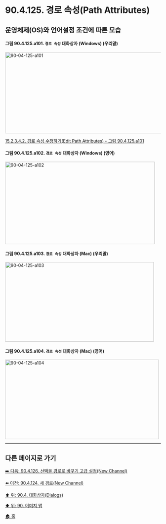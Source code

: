 # 90.4.125. 경로 속성(Path Attributes)
## 운영체제(OS)와 언어설정 조건에 따른 모습

<a id="90-04-125-a101"></a>

#### 그림 90.4.125.a101. `경로 속성` 대화상자 (Windows) (우리말)
<img width="506" height="262" alt="90-04-125-a101" src="https://github.com/wonder13662/gimp/assets/15767104/1c608481-58b3-4f59-af14-1b2494fbe996" />

[15.2.3.4.2. 경로 속성 수정하기(Edit Path Attributes) - 그림 90.4.125.a101](./15-02-03-04-02-edit_path_attributes.md#90-04-125-a101)

<a id="90-04-125-a102"></a>

#### 그림 90.4.125.a102. `경로 속성` 대화상자 (Windows) (영어)
<img width="484" height="266" alt="90-04-125-a102" src="https://github.com/wonder13662/gimp/assets/15767104/30a4ecd3-112e-477d-86dd-9806a51f9321" />

<a id="90-04-125-a103"></a>

#### 그림 90.4.125.a103. `경로 속성` 대화상자 (Mac) (우리말)
<img width="481" height="257" alt="90-04-125-a103" src="https://github.com/wonder13662/gimp/assets/15767104/3709a720-822e-493d-9d67-10b6675b43d9" />

<a id="90-04-125-a104"></a>

#### 그림 90.4.125.a104. `경로 속성` 대화상자 (Mac) (영어)
<img width="497" height="257" alt="90-04-125-a104" src="https://github.com/wonder13662/gimp/assets/15767104/9236ce35-2916-4983-b984-41e4a8730395" />

***

## 다른 페이지로 가기

[➡️ 다음: 90.4.126. 선택을 경로로 바꾸기 고급 설정(New Channel)](./90-04-126-selection_to_path_advanced_settings.md)

[⬅️ 이전: 90.4.124. 새 경로(New Channel)](./90-04-124-new_path.md)

[⬆️ 위: 90.4. 대화상자(Dialogs)](./90-04-00-dialogs.md)

[⬆️ 위: 90. 이미지 맵](./90-00-image-map.md)

[🏠 홈](./00-home.md)
